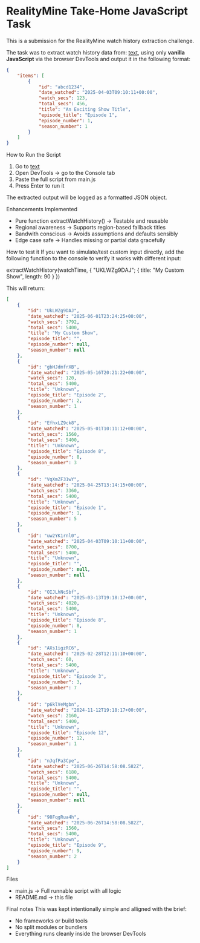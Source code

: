 # RealityMine Take-Home JavaScript Task

This is a submission for the RealityMine watch history extraction challenge.

The task was to extract watch history data from: [text](https://realityflix.rmdev.zone), using only **vanilla JavaScript** via the browser DevTools and output it in the following format:

```json
{
    "items": [
        {
            "id": "abcd1234",
            "date_watched": "2025-04-03T09:10:11+00:00",
            "watch_secs": 123,
            "total_secs": 456,
            "title": "An Exciting Show Title",
            "episode_title": "Episode 1",
            "episode_number": 1,
            "season_number": 1
        }
    ]
}
```

How to Run the Script
1. Go to [text](https://realityflix.rmdev.zone/en/watch-history)
2. Open DevTools -> go to the Console tab
3. Paste the full script from main.js
4. Press Enter to run it

The extracted output will be logged as a formatted JSON object.

Enhancements Implemented
- Pure function extractWatchHistory() -> Testable and reusable
- Regional awareness -> Supports region-based fallback titles
- Bandwith conscious -> Avoids assumptions and defaults sensibly
- Edge case safe -> Handles missing or partial data gracefully

How to test it
If you want to simulate/test custom input directly, add the following function to the console to verify it works with different input:

extractWatchHistory(watchTime, { "UKLWZg9DAJ"; { title: "My Custom Show", length: 90 } })

This will return:
```json
[
    {
        "id": "UkLWZg9DAJ",
        "date_watched": "2025-06-01T23:24:25+00:00",
        "watch_secs": 3792,
        "total_secs": 5400,
        "title": "My Custom Show",
        "episode_title": "",
        "episode_number": null,
        "season_number": null
    },
    {
        "id": "gbHJdmfrXB",
        "date_watched": "2025-05-16T20:21:22+00:00",
        "watch_secs": 120,
        "total_secs": 5400,
        "title": "Unknown",
        "episode_title": "Episode 2",
        "episode_number": 2,
        "season_number": 1
    },
    {
        "id": "EfhxLZ9ck8",
        "date_watched": "2025-05-01T10:11:12+00:00",
        "watch_secs": 1560,
        "total_secs": 5400,
        "title": "Unknown",
        "episode_title": "Episode 8",
        "episode_number": 8,
        "season_number": 3
    },
    {
        "id": "VqXmZF31wY",
        "date_watched": "2025-04-25T13:14:15+00:00",
        "watch_secs": 3360,
        "total_secs": 5400,
        "title": "Unknown",
        "episode_title": "Episode 1",
        "episode_number": 1,
        "season_number": 5
    },
    {
        "id": "uw2YK1rnl0",
        "date_watched": "2025-04-03T09:10:11+00:00",
        "watch_secs": 8700,
        "total_secs": 5400,
        "title": "Unknown",
        "episode_title": "",
        "episode_number": null,
        "season_number": null
    },
    {
        "id": "OIJLhNcSbf",
        "date_watched": "2025-03-13T19:18:17+00:00",
        "watch_secs": 4020,
        "total_secs": 5400,
        "title": "Unknown",
        "episode_title": "Episode 8",
        "episode_number": 8,
        "season_number": 1
    },
    {
        "id": "AXs1igzRC6",
        "date_watched": "2025-02-28T12:11:10+00:00",
        "watch_secs": 60,
        "total_secs": 5400,
        "title": "Unknown",
        "episode_title": "Episode 3",
        "episode_number": 3,
        "season_number": 7
    },
    {
        "id": "p6klVeMgbn",
        "date_watched": "2024-11-12T19:18:17+00:00",
        "watch_secs": 2160,
        "total_secs": 5400,
        "title": "Unknown",
        "episode_title": "Episode 12",
        "episode_number": 12,
        "season_number": 1
    },
    {
        "id": "nJqfPa3Cpe",
        "date_watched": "2025-06-26T14:58:08.582Z",
        "watch_secs": 6180,
        "total_secs": 5400,
        "title": "Unknown",
        "episode_title": "",
        "episode_number": null,
        "season_number": null
    },
    {
        "id": "98FqgRua4h",
        "date_watched": "2025-06-26T14:58:08.582Z",
        "watch_secs": 1560,
        "total_secs": 5400,
        "title": "Unknown",
        "episode_title": "Episode 9",
        "episode_number": 9,
        "season_number": 2
    }
]
```

Files
- main.js -> Full runnable script with all logic
- README.md -> this file

Final notes
This was kept intentionally simple and alligned with the brief:
- No frameworks or build tools
- No split modules or bundlers
- Everything runs cleanly inside the browser DevTools
